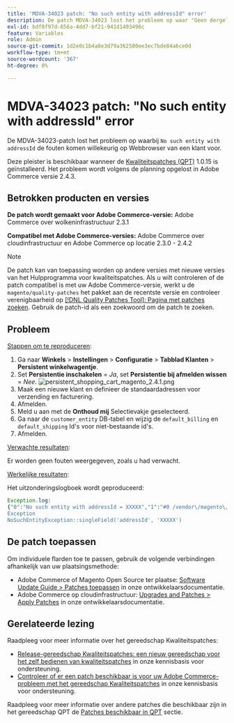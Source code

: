 ```yaml
---
title: 'MDVA-34023 patch: "No such entity with addressId" error'
description: De patch MDVA-34023 lost het probleem op waar "Geen dergelijke entiteit met addressId"fouten willekeurig op Webbrowser van een klant voorkomen.
exl-id: bdf8f97d-856a-4dd7-bf21-941d1493496c
feature: Variables
role: Admin
source-git-commit: 1d2e0c1b4a8e3d79a362500ee3ec7bde84a6ce0d
workflow-type: tm+mt
source-wordcount: '367'
ht-degree: 0%

---
```


# MDVA-34023 patch: &quot;No such entity with addressId&quot; error

De MDVA-34023-patch lost het probleem op waarbij `No such entity with addressId` de fouten komen willekeurig op Webbrowser van een klant voor.

Deze pleister is beschikbaar wanneer de [Kwaliteitspatches (QPT)](/help/announcements/adobe-commerce-announcements/magento-quality-patches-released-new-tool-to-self-serve-quality-patches.md) 1.0.15 is geïnstalleerd. Het probleem wordt volgens de planning opgelost in Adobe Commerce versie 2.4.3.

## Betrokken producten en versies

**De patch wordt gemaakt voor Adobe Commerce-versie:** Adobe Commerce over wolkeninfrastructuur 2.3.1

**Compatibel met Adobe Commerce-versies:** Adobe Commerce over cloudinfrastructuur en Adobe Commerce op locatie 2.3.0 - 2.4.2

>[!NOTE]
>
>De patch kan van toepassing worden op andere versies met nieuwe versies van het Hulpprogramma voor kwaliteitspatches. Als u wilt controleren of de patch compatibel is met uw Adobe Commerce-versie, werkt u de `magento/quality-patches` het pakket aan de recentste versie en controleer verenigbaarheid op [[!DNL Quality Patches Tool]: Pagina met patches zoeken](https://devdocs.magento.com/quality-patches/tool.html#patch-grid). Gebruik de patch-id als een zoekwoord om de patch te zoeken.

## Probleem

<u>Stappen om te reproduceren</u>:

1. Ga naar **Winkels** > **Instellingen** > **Configuratie** > **Tabblad Klanten** > **Persistent winkelwagentje**.
1. Set **Persistentie inschakelen** = *Ja*, set **Persistentie bij afmelden wissen** = *Nee*.    ![persistent_shopping_cart_magento_2.4.1.png](/help/support-tools/patches-available-in-qpt-tool/assets/persistent_shopping_cart_magento_2.4.1.png)
1. Maak een nieuwe klant en definieer de standaardadressen voor verzending en facturering.
1. Afmelden.
1. Meld u aan met de **Onthoud mij** Selectievakje geselecteerd.
1. Ga naar de `customer_entity` DB-tabel en wijzig de `default_billing` en `default_shipping` Id&#39;s voor niet-bestaande id&#39;s.
1. Afmelden.

<u>Verwachte resultaten</u>:

Er worden geen fouten weergegeven, zoals u had verwacht.

<u>Werkelijke resultaten</u>:

Het uitzonderingslogboek wordt geproduceerd:

```php
Exception.log:
{"0":"No such entity with addressId = XXXXX","1":"#0 /vendor\/magento\/module-customer\/Model\/AddressRegistry.php(49): Magento\\Framework
Exception
NoSuchEntityException::singleField('addressId', 'XXXXX')
```

## De patch toepassen

Om individuele flarden toe te passen, gebruik de volgende verbindingen afhankelijk van uw plaatsingsmethode:

* Adobe Commerce of Magento Open Source ter plaatse: [Software Update Guide > Patches toepassen](https://devdocs.magento.com/guides/v2.4/comp-mgr/patching/mqp.html) in onze ontwikkelaarsdocumentatie.
* Adobe Commerce op cloudinfrastructuur: [Upgrades and Patches > Apply Patches](https://devdocs.magento.com/cloud/project/project-patch.html) in onze ontwikkelaarsdocumentatie.

## Gerelateerde lezing

Raadpleeg voor meer informatie over het gereedschap Kwaliteitspatches:

* [Release-gereedschap Kwaliteitspatches: een nieuw gereedschap voor het zelf bedienen van kwaliteitspatches](/help/announcements/adobe-commerce-announcements/magento-quality-patches-released-new-tool-to-self-serve-quality-patches.md) in onze kennisbasis voor ondersteuning.
* [Controleer of er een patch beschikbaar is voor uw Adobe Commerce-probleem met het gereedschap Kwaliteitspatches](/help/support-tools/patches-available-in-qpt-tool/check-patch-for-magento-issue-with-magento-quality-patches.md) in onze kennisbasis voor ondersteuning.

Raadpleeg voor meer informatie over andere patches die beschikbaar zijn in het gereedschap QPT de [Patches beschikbaar in QPT](https://support.magento.com/hc/en-us/sections/360010506631-Patches-available-in-QPT-tool-) sectie.
